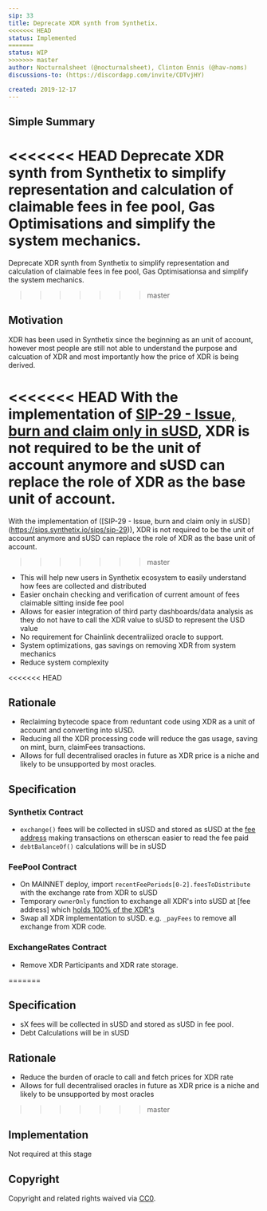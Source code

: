 ```yaml
---
sip: 33
title: Deprecate XDR synth from Synthetix.
<<<<<<< HEAD
status: Implemented
=======
status: WIP
>>>>>>> master
author: Nocturnalsheet (@nocturnalsheet), Clinton Ennis (@hav-noms)
discussions-to: (https://discordapp.com/invite/CDTvjHY)

created: 2019-12-17
---
```


<!--You can leave these HTML comments in your merged SIP and delete the visible duplicate text guides, they will not appear and may be helpful to refer to if you edit it again. This is the suggested template for new SIPs. Note that an SIP number will be assigned by an editor. When opening a pull request to submit your SIP, please use an abbreviated title in the filename, `sip-draft_title_abbrev.md`. The title should be 44 characters or less.-->

## Simple Summary

<!--"If you can't explain it simply, you don't understand it well enough." Provide a simplified and layman-accessible explanation of the SIP.-->

<<<<<<< HEAD
Deprecate XDR synth from Synthetix to simplify representation and calculation of claimable fees in fee pool, Gas Optimisations and simplify the system mechanics. 
=======
Deprecate XDR synth from Synthetix to simplify representation and calculation of claimable fees in fee pool, Gas Optimisationsa and simplify the system mechanics. 
>>>>>>> master

## Motivation

<!--The motivation is critical for SIPs that want to change Synthetix. It should clearly explain why the existing protocol specification is inadequate to address the problem that the SIP solves. SIP submissions without sufficient motivation may be rejected outright.-->

XDR has been used in Synthetix since the beginning as an unit of account, however most people are still not able to understand the purpose and calcuation of XDR and most importantly how the price of XDR is being derived.

<<<<<<< HEAD
With the implementation of [SIP-29 - Issue, burn and claim only in sUSD](https://sips.synthetix.io/sips/sip-29), XDR is not required to be the unit of account anymore and sUSD can replace the role of XDR as the base unit of account.
=======
With the implementation of ([SIP-29 - Issue, burn and claim only in sUSD] (https://sips.synthetix.io/sips/sip-29)), XDR is not required to be the unit of account anymore and sUSD can replace the role of XDR as the base unit of account.
>>>>>>> master

- This will help new users in Synthetix ecosystem to easily understand how fees are collected and distributed
- Easier onchain checking and verification of current amount of fees claimable sitting inside fee pool
- Allows for easier integration of third party dashboards/data analysis as they do not have to call the XDR value to sUSD to represent the USD value
- No requirement for Chainlink decentraliized oracle to support.
- System optimizations, gas savings on removing XDR from system mechanics
- Reduce system complexity

<<<<<<< HEAD
## Rationale

<!--The rationale fleshes out the specification by describing what motivated the design and why particular design decisions were made. It should describe alternate designs that were considered and related work, e.g. how the feature is supported in other languages. The rationale may also provide evidence of consensus within the community, and should discuss important objections or concerns raised during discussion.-->

- Reclaiming bytecode space from reduntant code using XDR as a unit of account and converting into sUSD.
- Reducing all the XDR processing code will reduce the gas usage, saving on mint, burn, claimFees transactions.
- Allows for full decentralised oracles in future as XDR price is a niche and likely to be unsupported by most oracles.


## Specification
<!--The technical specification should describe the syntax and semantics of any new feature.-->

### Synthetix Contract
  - `exchange()` fees will be collected in sUSD and stored as sUSD at the [fee address](https://etherscan.io/address/0xfeefeefeefeefeefeefeefeefeefeefeefeefeef) making transactions on etherscan easier to read the fee paid
  - `debtBalanceOf()` calculations will be in sUSD

### FeePool Contract
 - On MAINNET deploy, import `recentFeePeriods[0-2].feesToDistribute` with the exchange rate from XDR to sUSD
 - Temporary `ownerOnly` function to exchange all XDR's into sUSD at [fee address] which [holds 100% of the XDR's](http://api.ethplorer.io/getTopTokenHolders/0xb3f67dE9a919476a4c0fE821d67bf5C4637D8429?apiKey=freekey&limit=100)
 - Swap all XDR implementation to sUSD. e.g. `_payFees` to remove all exchange from XDR code. 
 
### ExchangeRates Contract
 - Remove XDR Participants and XDR rate storage. 

=======

## Specification

<!--The technical specification should describe the syntax and semantics of any new feature.-->

- sX fees will be collected in sUSD and stored as sUSD in fee pool.
- Debt Calculations will be in sUSD

## Rationale

<!--The rationale fleshes out the specification by describing what motivated the design and why particular design decisions were made. It should describe alternate designs that were considered and related work, e.g. how the feature is supported in other languages. The rationale may also provide evidence of consensus within the community, and should discuss important objections or concerns raised during discussion.-->

- Reduce the burden of oracle to call and fetch prices for XDR rate
- Allows for full decentralised oracles in future as XDR price is a niche and likely to be unsupported by most oracles 
>>>>>>> master

## Implementation

<!--The implementations must be completed before any SIP is given status "Implemented", but it need not be completed before the SIP is "Approved". While there is merit to the approach of reaching consensus on the specification and rationale before writing code, the principle of "rough consensus and running code" is still useful when it comes to resolving many discussions of API details.-->
Not required at this stage

## Copyright

Copyright and related rights waived via [CC0](https://creativecommons.org/publicdomain/zero/1.0/).
